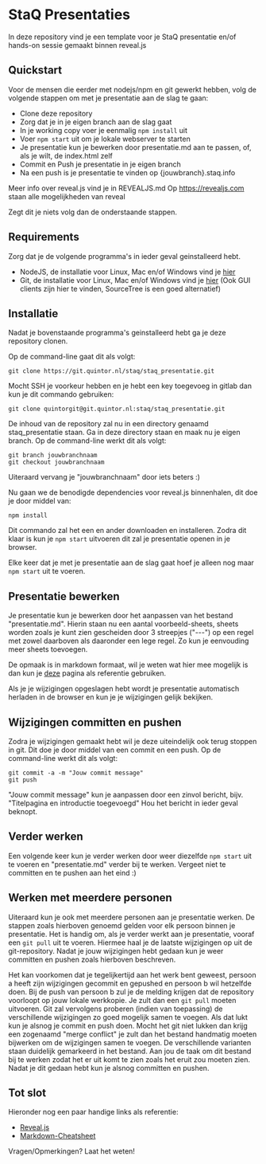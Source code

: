 # StaQ Presentaties
In deze repository vind je een template voor je StaQ presentatie en/of hands-on sessie
gemaakt binnen reveal.js

## Quickstart
Voor de mensen die eerder met nodejs/npm en git gewerkt hebben, volg de volgende stappen
om met je presentatie aan de slag te gaan:

- Clone deze repository
- Zorg dat je in je eigen branch aan de slag gaat
- In je working copy voer je eenmalig `npm install` uit
- Voer `npm start` uit om je lokale webserver te starten
- Je presentatie kun je bewerken door presentatie.md aan te passen, of, als je wilt, de index.html zelf
- Commit en Push je presentatie in je eigen branch
- Na een push is je presentatie te vinden op {jouwbranch}.staq.info

Meer info over reveal.js vind je in REVEALJS.md
Op https://revealjs.com staan alle mogelijkheden van reveal

Zegt dit je niets volg dan de onderstaande stappen.

## Requirements
Zorg dat je de volgende programma's in ieder geval geinstalleerd hebt.
- NodeJS, de installatie voor Linux, Mac en/of Windows vind je [hier](https://nodejs.org/en/download/)
- Git, de installatie voor Linux, Mac en/of Windows vind je [hier](https://git-scm.com/) (Ook GUI clients zijn hier te vinden, SourceTree is een goed alternatief)

## Installatie
Nadat je bovenstaande programma's geinstalleerd hebt ga je deze repository clonen.

Op de command-line gaat dit als volgt:
```
git clone https://git.quintor.nl/staq/staq_presentatie.git
```

Mocht SSH je voorkeur hebben en je hebt een key toegevoeg in gitlab dan kun je dit commando gebruiken:
```
git clone quintorgit@git.quintor.nl:staq/staq_presentatie.git
```

De inhoud van de repository zal nu in een directory genaamd staq_presentatie staan.
Ga in deze directory staan en maak nu je eigen branch.
Op de command-line werkt dit als volgt:

```
git branch jouwbranchnaam
git checkout jouwbranchnaam
```

Uiteraard vervang je "jouwbranchnaam" door iets beters :)

Nu gaan we de benodigde dependencies voor reveal.js binnenhalen, dit doe je door middel van:
```
npm install
```

Dit commando zal het een en ander downloaden en installeren. Zodra dit klaar is kun je
`npm start` uitvoeren dit zal je presentatie openen in je browser.

Elke keer dat je met je presentatie aan de slag gaat hoef je alleen nog maar `npm start` uit te voeren.


## Presentatie bewerken
Je presentatie kun je bewerken door het aanpassen van het bestand "presentatie.md".
Hierin staan nu een aantal voorbeeld-sheets, sheets worden zoals je kunt zien gescheiden door
3 streepjes ("---") op een regel met zowel daarboven als daaronder een lege regel.
Zo kun je eenvouding meer sheets toevoegen.

De opmaak is in markdown formaat, wil je weten wat hier mee mogelijk is dan kun je
[deze](https://github.com/adam-p/markdown-here/wiki/Markdown-Cheatsheet) pagina als referentie gebruiken.

Als je je wijzigingen opgeslagen hebt wordt je presentatie automatisch herladen in de browser
en kun je je wijzigingen gelijk bekijken.

## Wijzigingen committen en pushen
Zodra je wijzigingen gemaakt hebt wil je deze uiteindelijk ook terug stoppen in git.
Dit doe je door middel van een commit en een push. Op de command-line werkt dit als volgt:

```
git commit -a -m "Jouw commit message"
git push
```

"Jouw commit message" kun je aanpassen door een zinvol bericht, bijv. "Titelpagina en introductie toegevoegd"
Hou het bericht in ieder geval beknopt.

## Verder werken
Een volgende keer kun je verder werken door weer diezelfde `npm start` uit te voeren en "presentatie.md" verder
bij te werken. Vergeet niet te committen en te pushen aan het eind :)

## Werken met meerdere personen
Uiteraard kun je ook met meerdere personen aan je presentatie werken. De stappen zoals hierboven genoemd gelden
voor elk persoon binnen je presentatie. Het is handig om, als je verder werkt aan je presentatie, vooraf een 
`git pull` uit te voeren. Hiermee haal je de laatste wijzigingen op uit de git-repository. Nadat je jouw wijzigingen
hebt gedaan kun je weer committen en pushen zoals hierboven beschreven.

Het kan voorkomen dat je tegelijkertijd aan het werk bent geweest, persoon a heeft zijn wijzigingen gecommit en gepushed
en persoon b wil hetzelfde doen. Bij de push van persoon b zul je de melding krijgen dat de repository voorloopt op jouw
lokale werkkopie. Je zult dan een `git pull` moeten uitvoeren. Git zal vervolgens proberen (indien van toepassing) de
verschillende wijzigingen zo goed mogelijk samen te voegen. Als dat lukt kun je alsnog je commit en push doen. 
Mocht het git niet lukken dan krijg een zogenaamd "merge conflict" je zult dan het bestand handmatig moeten bijwerken om
de wijzigingen samen te voegen. De verschillende varianten staan duidelijk gemarkeerd in het bestand. Aan jou de taak
om dit bestand bij te werken zodat het er uit komt te zien zoals het eruit zou moeten zien. Nadat je dit gedaan hebt kun
je alsnog committen en pushen.

## Tot slot
Hieronder nog een paar handige links als referentie:

- [Reveal.js](https://github.com/hakimel/reveal.js)
- [Markdown-Cheatsheet](https://github.com/adam-p/markdown-here/wiki/Markdown-Cheatsheet)

Vragen/Opmerkingen? Laat het weten!

